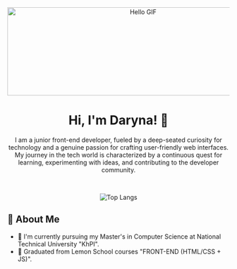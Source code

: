 <div align="center">
<img src="https://i.pinimg.com/originals/66/6c/72/666c72aa8a73f6b15a1fc39224f601f0.gif" alt="Hello GIF" width="600px" height="200px">

# Hi, I'm Daryna! 👋
 
I am a junior front-end developer, fueled by a deep-seated curiosity for technology and a genuine passion for crafting user-friendly web interfaces. My journey in the tech world is characterized by a continuous quest for learning, experimenting with ideas, and contributing to the developer community.

<br>
  

  ![Top Langs](https://github-readme-stats.vercel.app/api/top-langs/?username=odrryl&layout=compact&theme=blue_navy)
  </div>

## 🚀 About Me

- 🔭 I'm currently pursuing my Master's in Computer Science at National Technical University "KhPI".
- 🍋 Graduated from Lemon School courses "FRONT-END (HTML/CSS + JS)".
